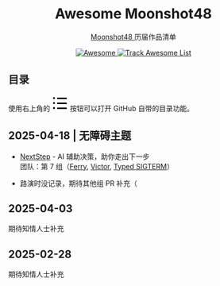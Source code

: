 <h1 align="center">Awesome Moonshot48</h1>

<p align="center">
<a href="https://www.msadream.cn">
Moonshot48
</a>
历届作品清单
</p>

<p align="center">
<a href="https://github.com/sindresorhus/awesome">
<img src="https://raw.githubusercontent.com/sindresorhus/awesome/22310294d148ba1cc130d3d85623a04620947f54/media/badge.svg" alt="Awesome">
</a>
<a href="https://www.trackawesomelist.com/msadream/awesome">
<img src="https://www.trackawesomelist.com/badge.svg" alt="Track Awesome List">
</a>
</p>

## 目录

使用右上角的 <kbd><img src="./assets/toc.svg"></kbd> 按钮可以打开 GitHub 自带的目录功能。

<!-- md-parser-start -->

## 2025-04-18 | 无障碍主题

- [NextStep](https://github.com/next-step-project) - AI 辅助决策，助你走出下一步 \
    团队：第 7 组（[Ferry](https://github.com/Ferryplay), [Victor](https://github.com/vchunstoppable), [Typed SIGTERM](https://github.com/typed-sigterm)）

- 路演时没记录，期待其他组 PR 补充（

## 2025-04-03

期待知情人士补充

## 2025-02-28

期待知情人士补充

<!-- md-parser-end -->
